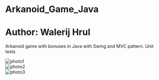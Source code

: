 # Arkanoid_Game_Java
# Author: Walerij Hrul

Arkanoid game with bonuses in Java with Swing and MVC pattern. Unit tests

![photo1](src/img/3.png)</br>
![photo2](src/img/2.png)</br>
![photo3](src/img/1.png)</br>